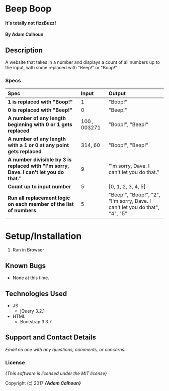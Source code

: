 # Beep Boop

#### It's totally not fizzBuzz!

#### By Adam Calhoun

## Description

A website that takes in a number and displays a count of all numbers up to the input, with some replaced with "Beep!" or "Boop!"

### Specs
| Spec | Input | Output |
| :-------------     | :------------- | :------------- |
|**1 is replaced with "Boop!"**| 1 | "Boop!" |
|**0 is replaced with "Beep!"**| 0 | "Beep!" |
|**A number of any length beginning with 0 or 1 gets replaced**| 100 , 003271 | "Boop!", "Beep!" |
|**A number of any length with a 1 or 0 at any point gets replaced**| 314, 60 | "Boop!", "Beep!" |
|**A number divisible by 3 is replaced with "I'm sorry, Dave. I can't let you do that."**| 9 | "'m sorry, Dave. I can't let you do that." |
|**Count up to input number**| 5 | [0, 1, 2, 3, 4, 5] |
|**Run all replacement logic on each member of the list of numbers**| 5 | "Beep!", "Boop!", "2", "I'm sorry, Dave. I can't let you do that", "4", "5" |

# Setup/Installation

1. Run in Browser

## Known Bugs
* None at this time.

## Technologies Used
* JS
  * jQuery 3.2.1
* HTML
  * Bootstrap 3.3.7

## Support and Contact Details
_Email no one with any questions, comments, or concerns._

### License

*{This software is licensed under the MIT license}*

Copyright (c) 2017 **_{Adam Calhoun}_**
